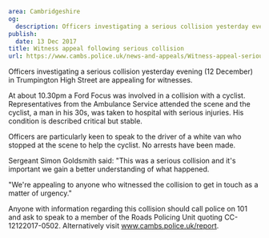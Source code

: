 ```yaml
area: Cambridgeshire
og:
  description: Officers investigating a serious collision yesterday evening (12 December) in Trumpington High Street are appealing for witnesses.
publish:
  date: 13 Dec 2017
title: Witness appeal following serious collision
url: https://www.cambs.police.uk/news-and-appeals/Witness-appeal-serious-collision
```

Officers investigating a serious collision yesterday evening (12 December) in Trumpington High Street are appealing for witnesses.

At about 10.30pm a Ford Focus was involved in a collision with a cyclist. Representatives from the Ambulance Service attended the scene and the cyclist, a man in his 30s, was taken to hospital with serious injuries. His condition is described critical but stable.

Officers are particularly keen to speak to the driver of a white van who stopped at the scene to help the cyclist. No arrests have been made.

Sergeant Simon Goldsmith said: "This was a serious collision and it's important we gain a better understanding of what happened.

"We're appealing to anyone who witnessed the collision to get in touch as a matter of urgency."

Anyone with information regarding this collision should call police on 101 and ask to speak to a member of the Roads Policing Unit quoting CC-12122017-0502. Alternatively visit www.cambs.police.uk/report.
